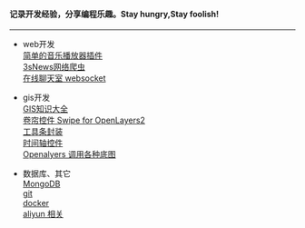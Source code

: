 #### 记录开发经验，分享编程乐趣。Stay hungry,Stay foolish!
_ _ _
* web开发    
[简单的音乐播放器插件](https://github.com/laokey/musicPlayer)    
[3sNews网络爬虫](https://github.com/laokey/3s_spider)    
[在线聊天室 websocket]()
* gis开发    
[GIS知识大全](https://github.com/sshuair/awesome-gis)    
[卷帘控件 Swipe for OpenLayers2](https://github.com/laokey/ol2_swipe)    
[工具条封装 ](https://github.com/laokey/maptools)    
[时间轴控件]()    
[Openalyers 调用各种底图]()

* 数据库、其它    
[MongoDB]()   
[git]()        
[docker]()    
[aliyun 相关]()
